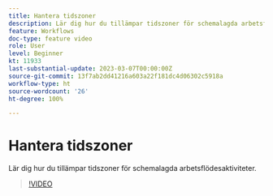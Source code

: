 ```yaml
---
title: Hantera tidszoner
description: Lär dig hur du tillämpar tidszoner för schemalagda arbetsflödesaktiviteter.
feature: Workflows
doc-type: feature video
role: User
level: Beginner
kt: 11933
last-substantial-update: 2023-03-07T00:00:00Z
source-git-commit: 13f7ab2dd41216a603a22f181dc4d06302c5918a
workflow-type: ht
source-wordcount: '26'
ht-degree: 100%

---
```



# Hantera tidszoner

Lär dig hur du tillämpar tidszoner för schemalagda arbetsflödesaktiviteter.

>[!VIDEO](https://video.tv.adobe.com/v/3416040?quality=12&learn=on)

